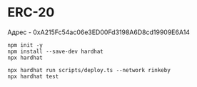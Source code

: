 # ERC-20

Адрес - 0xA215Fc54ac06e3ED00Fd3198A6D8cd19909E6A14  

```shell
npm init -y  
npm install --save-dev hardhat  
npx hardhat  
```

```
npx hardhat run scripts/deploy.ts --network rinkeby  
npx hardhat test  
```
